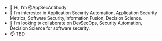 - 👋 Hi, I’m @AppSecAntibody
- 👀 I’m interested in Application Security Automation, Application Security Metrics, Software Security,Information Fusion, Decision Science.
- 💞️ I’m looking to collaborate on DevSecOps, Security Automation, Decision Science for software security.
- 📫 TBD

<!---
AppSecAntibody/AppSecAntibody is a ✨ special ✨ repository because its `README.md` (this file) appears on your GitHub profile.
You can click the Preview link to take a look at your changes.
--->
